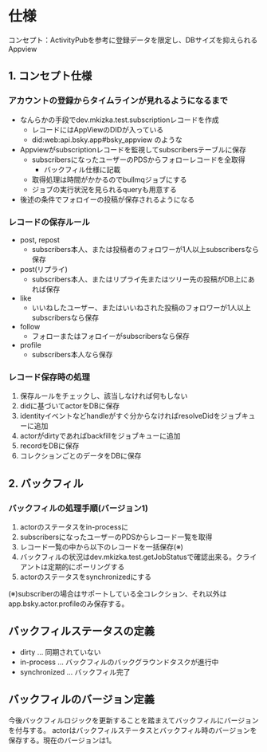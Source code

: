 # 仕様

コンセプト：ActivityPubを参考に登録データを限定し、DBサイズを抑えられるAppview

## 1. コンセプト仕様

### アカウントの登録からタイムラインが見れるようになるまで

- なんらかの手段でdev.mkizka.test.subscriptionレコードを作成
  - レコードにはAppViewのDIDが入っている
  - did:web:api.bsky.app#bsky_appview のような
- Appviewがsubscriptionレコードを監視してsubscribersテーブルに保存
  - subscribersになったユーザーのPDSからフォローレコードを全取得
    - バックフィル仕様に記載
  - 取得処理は時間がかかるのでbullmqジョブにする
  - ジョブの実行状況を見られるqueryも用意する
- 後述の条件でフォロイーの投稿が保存されるようになる

### レコードの保存ルール

- post, repost
  - subscribers本人、または投稿者のフォロワーが1人以上subscribersなら保存
- post(リプライ)
  - subscribers本人、またはリプライ先またはツリー先の投稿がDB上にあれば保存
- like
  - いいねしたユーザー、またはいいねされた投稿のフォロワーが1人以上subscribersなら保存
- follow
  - フォローまたはフォロイーがsubscribersなら保存
- profile
  - subscribers本人なら保存

### レコード保存時の処理

1. 保存ルールをチェックし、該当しなければ何もしない
2. didに基づいてactorをDBに保存
3. identityイベントなどhandleがすぐ分からなければresolveDidをジョブキューに追加
4. actorがdirtyであればbackfillをジョブキューに追加
5. recordをDBに保存
6. コレクションごとのデータをDBに保存

## 2. バックフィル

### バックフィルの処理手順(バージョン1)

1. actorのステータスをin-processに
2. subscribersになったユーザーのPDSからレコード一覧を取得
3. レコード一覧の中から以下のレコードを一括保存(※)
4. バックフィルの状況はdev.mkizka.test.getJobStatusで確認出来る。クライアントは定期的にポーリングする
5. actorのステータスをsynchronizedにする

(※)subscriberの場合はサポートしている全コレクション、それ以外はapp.bsky.actor.profileのみ保存する。

## バックフィルステータスの定義

- dirty ... 同期されていない
- in-process ... バックフィルのバックグラウンドタスクが進行中
- synchronized ... バックフィル完了

## バックフィルのバージョン定義

今後バックフィルロジックを更新することを踏まえてバックフィルにバージョンを付与する。
actorはバックフィルステータスとバックフィル時のバージョンを保存する。現在のバージョンは1。
